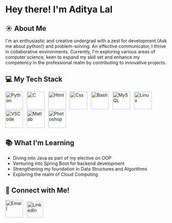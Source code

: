 # Hey there! I'm Aditya Lal

## ☀ About Me

I'm an enthusiastic and creative undergrad with a zest for development (Ask me about python!) and problem-solving. An effective communicator, I thrive in collaborative environments. Currently, I'm exploring various areas of computer science, keen to expand my skill set and enhance my competency in the professional realm by contributing to innovative projects. 

## 💻 My Tech Stack

<p align="left">
    <img src="https://www.vectorlogo.zone/logos/python/python-icon.svg" alt="Python" width="55" height="55"/>&nbsp;&nbsp;
    <img src="https://upload.wikimedia.org/wikipedia/commons/1/18/C_Programming_Language.svg" alt="C" width="55" height="55"/>&nbsp;&nbsp;
    <img src="https://www.vectorlogo.zone/logos/w3_html5/w3_html5-icon.svg" alt="Html" width="55" height="55"/>&nbsp;&nbsp;
    <img src="https://www.vectorlogo.zone/logos/w3_css/w3_css-icon.svg" alt="Css" width="55" height="55"/>&nbsp;&nbsp;
    <img src="https://upload.wikimedia.org/wikipedia/commons/4/4b/Bash_Logo_Colored.svg" alt="Bash" width="55" height="55"/>&nbsp;&nbsp;
    <img src="https://www.vectorlogo.zone/logos/mysql/mysql-icon.svg" alt="MySQL" width="55" height="55"/>&nbsp;&nbsp;
    <img src="https://www.vectorlogo.zone/logos/linux/linux-icon.svg" alt="Linux" width="55" height="55"/>&nbsp;&nbsp;
    <img src="https://upload.vectorlogo.zone/logos/visualstudio_code/images/0aea25bb-27bb-427f-8d65-f999bf0cba67.svg" alt="VSCode" width="55" height="55"/>&nbsp;&nbsp;
    <img src="https://upload.wikimedia.org/wikipedia/commons/2/21/Matlab_Logo.png" alt="Matlab" width="55" height="55"/>&nbsp;&nbsp;
    <img src="https://upload.wikimedia.org/wikipedia/commons/a/af/Adobe_Photoshop_CC_icon.svg" alt="Photoshop" width="55" height="55"/>&nbsp;&nbsp;

</p>

## 📚 What I'm Learning

- Diving into Java as part of my elective on OOP
- Venturing into Spring Boot for backend development
- Strengthening my foundation in Data Structures and Algorithms
- Exploring the realm of Cloud Computing

## 📮 Connect with Me!

<p align="left">
    <a href="mailto:aditya17lal@gmail.com"><img src="https://www.vectorlogo.zone/logos/gmail/gmail-icon.svg" alt="Email" width="55" height="55"/></a>&nbsp;&nbsp;
    <a href="https://www.linkedin.com/in/adityalal1/"><img src="https://www.vectorlogo.zone/logos/linkedin/linkedin-icon.svg" alt="LinkedIn" width="50" height="50"/></a>
</p>

